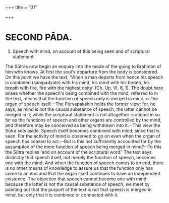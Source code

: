 +++
title = "01"

+++




# SECOND PĀDA.

1. Speech with mind, on account of this being seen and of scriptural statement.

The Sūtras now begin an enquiry into the mode of the going to Brahman of him who knows. At first the soul's departure from the body is considered. On this point we have the text, 'When a man departs from hence his speech is combined (sampadyate) with his mind, his mind with his breath, his breath with fire, fire with the highest deity' (Cḥ. Up. VI, 6, 1). The doubt here arises whether the speech's being combined with the mind, referred to in the text, means that the function of speech only is merged in mind, or the organ of speech itself.--The Pūrvapakshin holds the former view; for, he says, as mind is not the causal substance of speech, the latter cannot be merged in it; while the scriptural statement is not altogether irrational in so far as the functions of speech and other organs are controlled by the mind, and therefore may be conceived as being withdrawn into it.--This view the Sūtra sets aside. Speech itself becomes combined with mind; since that is seen. For the activity of mind is observed to go on even when the organ of speech has ceased to act.--But is this not sufficiently accounted for by the assumption of the mere function of speech being merged in mind?--To this the Sūtra replies 'and on account of the scriptural word.' The text says distinctly that speech itself, not merely the function of speech, becomes one with the mind. And when the function of speech comes to an end, there is no other means of knowledge to assure us that the function only has come to an end and that the organ itself continues to have an independent existence. The objection that speech cannot become one with mind because the latter is not the causal substance of speech, we meet by pointing out that the purport of the text is not that speech is merged in mind, but only that it is combined or connected with it.

